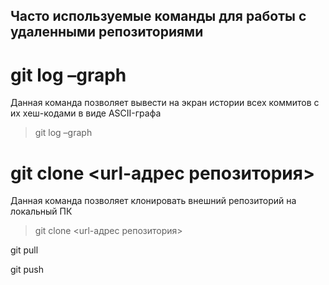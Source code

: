 ## Часто используемые команды для работы с удаленными репозиториями

# git log –graph
Данная команда позволяет вывести на экран истории всех коммитов с их хеш-кодами в виде ASCII-графа
> git log –graph

# git clone <url-адрес репозитория>
Данная команда позволяет клонировать внешний репозиторий на
локальный ПК
> git clone <url-адрес репозитория>

git pull

git push
